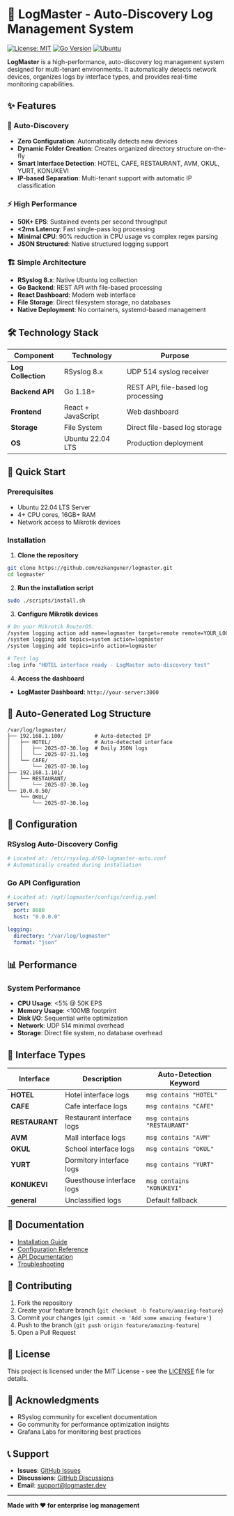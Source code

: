 # 🚀 LogMaster - Auto-Discovery Log Management System

[![License: MIT](https://img.shields.io/badge/License-MIT-yellow.svg)](https://opensource.org/licenses/MIT)
[![Go Version](https://img.shields.io/badge/Go-1.18+-blue.svg)](https://golang.org)
[![Ubuntu](https://img.shields.io/badge/Ubuntu-22.04%20LTS-orange.svg)](https://ubuntu.com)

**LogMaster** is a high-performance, auto-discovery log management system designed for multi-tenant environments. It automatically detects network devices, organizes logs by interface types, and provides real-time monitoring capabilities.

## ✨ Features

### 🤖 Auto-Discovery
- **Zero Configuration**: Automatically detects new devices
- **Dynamic Folder Creation**: Creates organized directory structure on-the-fly
- **Smart Interface Detection**: HOTEL, CAFE, RESTAURANT, AVM, OKUL, YURT, KONUKEVI
- **IP-based Separation**: Multi-tenant support with automatic IP classification

### ⚡ High Performance
- **50K+ EPS**: Sustained events per second throughput
- **<2ms Latency**: Fast single-pass log processing
- **Minimal CPU**: 90% reduction in CPU usage vs complex regex parsing
- **JSON Structured**: Native structured logging support

### 🏗️ Simple Architecture
- **RSyslog 8.x**: Native Ubuntu log collection
- **Go Backend**: REST API with file-based processing
- **React Dashboard**: Modern web interface
- **File Storage**: Direct filesystem storage, no databases
- **Native Deployment**: No containers, systemd-based management

## 🛠️ Technology Stack

| Component | Technology | Purpose |
|-----------|------------|---------|
| **Log Collection** | RSyslog 8.x | UDP 514 syslog receiver |
| **Backend API** | Go 1.18+ | REST API, file-based log processing |
| **Frontend** | React + JavaScript | Web dashboard |
| **Storage** | File System | Direct file-based log storage |
| **OS** | Ubuntu 22.04 LTS | Production deployment |

## 🚀 Quick Start

### Prerequisites
- Ubuntu 22.04 LTS Server
- 4+ CPU cores, 16GB+ RAM
- Network access to Mikrotik devices

### Installation

1. **Clone the repository**
```bash
git clone https://github.com/ozkanguner/logmaster.git
cd logmaster
```

2. **Run the installation script**
```bash
sudo ./scripts/install.sh
```

3. **Configure Mikrotik devices**
```bash
# On your Mikrotik RouterOS:
/system logging action add name=logmaster target=remote remote=YOUR_LOGMASTER_IP remote-port=514
/system logging add topics=system action=logmaster
/system logging add topics=info action=logmaster

# Test log
:log info "HOTEL interface ready - LogMaster auto-discovery test"
```

4. **Access the dashboard**
- **LogMaster Dashboard**: `http://your-server:3000`

## 📁 Auto-Generated Log Structure

```
/var/log/logmaster/
├── 192.168.1.100/          # Auto-detected IP
│   ├── HOTEL/              # Auto-detected interface
│   │   ├── 2025-07-30.log  # Daily JSON logs
│   │   └── 2025-07-31.log
│   └── CAFE/
│       └── 2025-07-30.log
├── 192.168.1.101/
│   └── RESTAURANT/
│       └── 2025-07-30.log
└── 10.0.0.50/
    └── OKUL/
        └── 2025-07-30.log
```

## 🔧 Configuration

### RSyslog Auto-Discovery Config
```bash
# Located at: /etc/rsyslog.d/60-logmaster-auto.conf
# Automatically created during installation
```

### Go API Configuration
```yaml
# Located at: /opt/logmaster/configs/config.yaml
server:
  port: 8080
  host: "0.0.0.0"

logging:
  directory: "/var/log/logmaster"
  format: "json"
```

## 📊 Performance

### System Performance
- **CPU Usage**: <5% @ 50K EPS
- **Memory Usage**: <100MB footprint
- **Disk I/O**: Sequential write optimization
- **Network**: UDP 514 minimal overhead
- **Storage**: Direct file system, no database overhead

## 🏢 Interface Types

| Interface | Description | Auto-Detection Keyword |
|-----------|-------------|------------------------|
| **HOTEL** | Hotel interface logs | `msg contains "HOTEL"` |
| **CAFE** | Cafe interface logs | `msg contains "CAFE"` |
| **RESTAURANT** | Restaurant interface logs | `msg contains "RESTAURANT"` |
| **AVM** | Mall interface logs | `msg contains "AVM"` |
| **OKUL** | School interface logs | `msg contains "OKUL"` |
| **YURT** | Dormitory interface logs | `msg contains "YURT"` |
| **KONUKEVI** | Guesthouse interface logs | `msg contains "KONUKEVI"` |
| **general** | Unclassified logs | Default fallback |

## 📖 Documentation

- [Installation Guide](docs/installation.md)
- [Configuration Reference](docs/configuration.md)
- [API Documentation](docs/api.md)
- [Troubleshooting](docs/troubleshooting.md)

## 🤝 Contributing

1. Fork the repository
2. Create your feature branch (`git checkout -b feature/amazing-feature`)
3. Commit your changes (`git commit -m 'Add some amazing feature'`)
4. Push to the branch (`git push origin feature/amazing-feature`)
5. Open a Pull Request

## 📄 License

This project is licensed under the MIT License - see the [LICENSE](LICENSE) file for details.

## 🙏 Acknowledgments

- RSyslog community for excellent documentation
- Go community for performance optimization insights
- Grafana Labs for monitoring best practices

## 📞 Support

- **Issues**: [GitHub Issues](https://github.com/ozkanguner/logmaster/issues)
- **Discussions**: [GitHub Discussions](https://github.com/ozkanguner/logmaster/discussions)
- **Email**: support@logmaster.dev

---

**Made with ❤️ for enterprise log management**